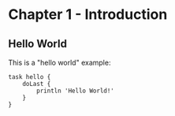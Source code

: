 # Chapter 1 - Introduction

## Hello World

This is a "hello world" example:

    task hello {
        doLast {
            println 'Hello World!'
        }
    }
